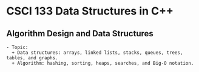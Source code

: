 # CSCI 133 Data Structures in C++
## Algorithm Design and Data Structures
```
- Topic:
  + Data structures: arrays, linked lists, stacks, queues, trees, tables, and graphs.
  + Algorithm: hashing, sorting, heaps, searches, and Big-O notation.
```
